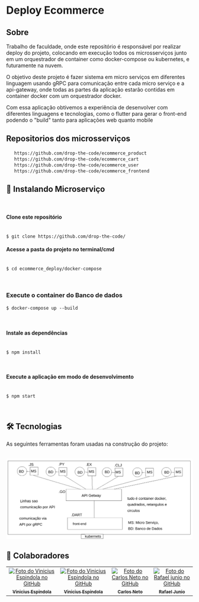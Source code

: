 # Deploy Ecommerce

## Sobre

Trabalho de faculdade, onde este repositório é responsável por realizar deploy do projeto, colocando em execução todos os microsserviços junto em um orquestrador de container como docker-compose ou kubernetes, e futuramente na nuvem.
 
O objetivo deste projeto é fazer sistema em micro serviços em diferentes linguagem usando gRPC para comunicação entre cada micro serviço e a api-gateway, onde todas as partes da aplicação estarão contidas em container docker com um orquestrador docker.
 
Com essa aplicação obtivemos a experiência de desenvolver com diferentes linguagens e tecnologias, como o flutter para gerar o front-end podendo o "build" tanto para aplicações web quanto mobile

## Repositorios dos microsserviços

       https://github.com/drop-the-code/ecommerce_product
       https://github.com/drop-the-code/ecommerce_cart
       https://github.com/drop-the-code/ecommerce_user
       https://github.com/drop-the-code/ecommerce_frontend



## 🚀 Instalando Microserviço

<br>

#### Clone este repositório 

````

$ git clone https://github.com/drop-the-code/

````

#### Acesse a pasta do projeto no terminal/cmd

```

$ cd ecommerce_deploy/docker-compose
```

<br>

### Execute o container do Banco de dados 

```
$ docker-compose up --build
```

<br>

#### Instale as dependências

```

$ npm install

```
<br>


#### Execute a aplicação em modo de desenvolvimento

```

$ npm start

```

<br>


## 🛠 Tecnologias

  

As seguintes ferramentas foram usadas na construção do projeto:

  

<br>

<img src="https://github.com/drop-the-code/ecommerce-docs/blob/main/diagrama_ecommerce_gRPC_containers.png">

<br>


## 🤝 Colaboradores


<table>
<tr>

<td  align="center">
<a  href="#">
<img  src="https://avatars.githubusercontent.com/u/43382610?v=4"  width="100px;"  alt="Foto do Vinicius Espindola no GitHub"/><br>
<sub>
<b>Vinicius Espindola</b>
</sub>
</a>
</td>

<td  align="center">
<a  href="#">
<img  src="https://avatars2.githubusercontent.com/u/41531003?s=460&v=4"  width="100px;"  alt="Foto do Vinicius Espindola no GitHub"/><br>
<sub>
<b>Vinicius Espindola</b>
</sub>
</a>
</td>


<td  align="center">
<a  href="#">
<img  src="https://avatars.githubusercontent.com/u/43504729?v=4"  width="100px;"  alt="Foto do Carlos Neto no GitHub"/><br>
<sub>
<b>Carlos Neto</b>
</sub>
</a>
</td>

<td  align="center">
<a  href="#">
<img  src="https://avatars.githubusercontent.com/u/40043611?v=4"  width="100px;"  alt="Foto do Rafael junio no GitHub"/><br>
<sub>
<b>Rafael Junio</b>
</sub>
</a>
</td>

</tr>
</table>
